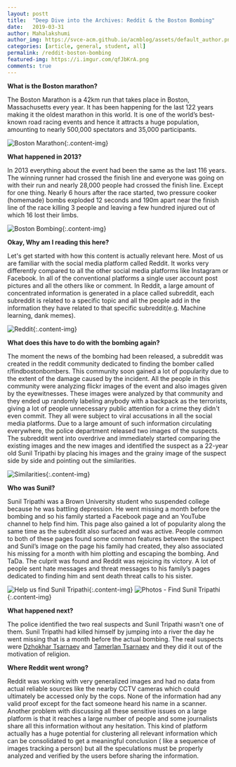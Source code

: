 ```yaml
---
layout: postt
title:  "Deep Dive into the Archives: Reddit & the Boston Bombing"
date:   2019-03-31
author: Mahalakshumi
author_img: https://svce-acm.github.io/acmblog/assets/default_author.png
categories: [article, general, student, all]
permalink: /reddit-boston-bombing
featured-img: https://i.imgur.com/qfJbKrA.png
comments: true
---
```


**What is the Boston marathon?**

The Boston Marathon is a 42km run that takes place in Boston, Massachusetts every year. It has been happening for the last 122 years making it the oldest marathon in this world. It is one of the world’s best-known road racing events and hence it attracts a huge population, amounting to nearly 500,000 spectators and 35,000 participants. 

![Boston Marathon](https://i.imgur.com/DUYNZWz.png){:.content-img}

**What happened in 2013?**

In 2013 everything about the event had been the same as the last 116 years. The winning runner had crossed the finish line and everyone was going on with their run and nearly 28,000 people had crossed the finish line. Except for one thing. Nearly 6 hours after the race started, two pressure cooker (homemade) bombs exploded 12 seconds and 190m apart near the finish line of the race killing 3 people and leaving a few hundred injured out of which 16 lost their limbs.

![Boston Bombing](https://i.imgur.com/cWAt2Si.png){:.content-img}

**Okay, Why am I reading this here?**

Let's get started with how this content is actually relevant here. Most of us are familiar with the social media platform called Reddit. It works very differently compared to all the other social media platforms like Instagram or Facebook. In all of the conventional platforms a single user account post pictures and all the others like or comment. In Reddit, a large amount of concentrated information is generated in a place called subreddit, each subreddit is related to a specific topic and all the people add in the information they have related to that specific subreddit(e.g. Machine learning, dank memes).

![Reddit](https://i.imgur.com/Po8bmbw.png){:.content-img}

**What does this have to do with the bombing again?**

The moment the news of the bombing had been released, a subreddit was created in the reddit community dedicated to finding the bomber called r/findbostonbombers. This community soon gained a lot of popularity due to the extent of the damage caused by the incident. All the people in this community were analyzing flickr images of the event and also images given by the eyewitnesses. These images were analyzed by that community and they ended up randomly labeling anybody with a backpack as the terrorists, giving a lot of people unnecessary public attention for a crime they didn't even commit. They all were subject to viral accusations in all the social media platforms. Due to a large amount of such information circulating everywhere, the police department released two images of the suspects. The subreddit went into overdrive and immediately started comparing the existing images and the new images and identified the suspect as a 22-year old Sunil Tripathi by placing his images and the grainy image of the suspect side by side and pointing out the similarities.

![Similarities](https://i.imgur.com/CDYFfFe.png){:.content-img}

**Who was Sunil?**

Sunil Tripathi was a Brown University student who suspended college because he was battling depression. He went missing a month before the bombing and so his family started a Facebook page and an YouTube channel to help find him. This page also gained a lot of popularity along the same time as the subreddit also surfaced and was active. People common to both of these pages found some common features between the suspect and Sunil’s image on the page his family had created, they also associated his missing for a month with him plotting and escaping the bombing. And TaDa. The culprit was found and Reddit was rejoicing its victory. A lot of people sent hate messages and threat messages to his family’s pages dedicated to finding him and sent death threat calls to his sister.

![Help us find Sunil Tripathi](https://i.imgur.com/ZzpxnCG.png){:.content-img}
![Photos - Find Sunil Tripathi](https://i.imgur.com/oj4FQAe.png){:.content-img}

**What happened next?**

The police identified the two real suspects and Sunil Tripathi wasn't one of them. Sunil Tripathi had killed himself by jumping into a river the day he went missing that is a month before the actual bombing. The real suspects were [Dzhokhar Tsarnaev](https://en.wikipedia.org/wiki/Dzhokhar_Tsarnaev) and [Tamerlan Tsarnaev](https://en.wikipedia.org/wiki/Tamerlan_Tsarnaev) and they did it out of the motivation of religion.

**Where Reddit went wrong?**

Reddit was working with very generalized images and had no data from actual reliable sources like the nearby CCTV cameras which could ultimately be accessed only by the cops. None of the information had any valid proof except for the fact someone heard his name in a scanner. Another problem with discussing all these sensitive issues on a large platform is that it reaches a large number of people and some journalists share all this information without any hesitation. This kind of platform actually has a huge potential for clustering all relevant information which can be consolidated to get a meaningful conclusion ( like a sequence of images tracking a person) but all the speculations must be properly analyzed and verified by the users before sharing the information.